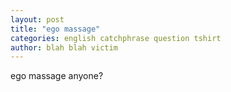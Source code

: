```yaml
---
layout: post
title: "ego massage"
categories: english catchphrase question tshirt
author: blah blah victim
---
```

ego massage anyone?

